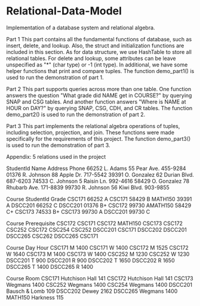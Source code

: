 # Relational-Data-Model
Implementation of a database system and relational algebra.

Part 1
This part contains all the fundamental functions of database, such as insert, delete, and lookup. Also, the struct and initialization functions are included in this section. As for data structure, we use HashTable to store all relational tables. For delete and lookup, some attributes can be leave unspecified as "*" (char type) or -1 (int type). In additional, we have some helper functions that print and compare tuples.
The function demo_part1() is used to run the demonstration of part 1.

Part 2
This part supports queries across more than one table. One function answers the question "What grade did NAME get in COURSE?" by querying SNAP and CSG tables. And another function answers "Where is NAME at HOUR on DAY?" by querying SNAP, CSG, CDH, and CR tables.
The function demo_part2() is used to run the demonstration of part 2.

Part 3
This part implements the relational algebra operations of tuples, including selection, projection, and join. These functions were made specifically for the requirements of this project. 
The function demo_part3() is used to run the demonstration of part 3.

Appendix: 5 relations used in the project

StudentId Name Address Phone
66252 L. Adams 55 Pear Ave. 455-9284
01376 R. Johnson 88 Apple Dr. 717-5542
39391 O. Gonzalez 62 Durian Blvd. 687-6203
74533 C. Johnson 5 Raisin Ln. 992-4616
58429 O. Gonzalez 78 Rhubarb Ave. 171-8839
99730 R. Johnson 56 Kiwi Blvd. 903-9855

Course StudentId Grade
CSC171 66252 A
CSC171 58429 B
MATH150 39391 A
DSCC201 66252 C
DSCC201 01376 B+
CSC172 99730 AMATH150 58429 C+
CSC173 74533 B+
CSC173 99730 A
DSCC201 99730 C

Course Prerequisite
CSC172 CSC171
CSC172 MATH150
CSC173 CSC172
CSC252 CSC172
CSC254 CSC252
DSCC201 CSC171
DSCC202 DSCC201
DSCC265 CSC262
DSCC265 CSC171

Course Day Hour
CSC171 M 1400
CSC171 W 1400
CSC172 M 1525
CSC172 W 1640
CSC173 M 1400
CSC173 W 1400
CSC252 M 1230
CSC252 W 1230
DSCC201 T 900
DSCC201 R 900
DSCC202 T 1650
DSCC202 R 1650
DSCC265 T 1400
DSCC265 R 1400

Course Room
CSC171 Hutchison Hall 141
CSC172 Hutchison Hall 141
CSC173 Wegmans 1400
CSC252 Wegmans 1400
CSC254 Wegmans 1400
DSCC201 Bausch & Lomb 109
DSCC202 Dewey 2162
DSCC265 Wegmans 1400
MATH150 Harkness 115

